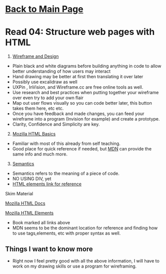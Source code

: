 # [Back to Main Page](https://reecerenninger.github.io/reading-notes/)

# Read 04: Structure web pages with HTML

1. [Wireframe and Design](https://careerfoundry.com/en/blog/ux-design/how-to-create-your-first-wireframe/)

- Plain black and white diagrams before building anything in code to allow better understanding of how users may interact
- Hand drawing may be better at first then translating it over later
- Possibly use excalidraw as well
- UXPin , InVision, and Wireframe.cc are free online tools as well.
- Use research and best practices when putting together your wireframe over even try to add your own flair
- Map out user flows visually so you can code better later, this button takes them here, etc etc.
- Once you have feedback and made changes, you can feed your wireframe into a program (Invision for example) and create a prototype.
- Clarity, Confidence and Simplicity are key.

2. [Mozilla HTML Basics](https://developer.mozilla.org/en-US/docs/Learn/Getting_started_with_the_web/HTML_basics)

- Familiar with most of this already from self teaching.
- Good place for quick reference if needed, but [MDN](https://developer.mozilla.org/en-US/docs/Web/HTML) can provide the same info and much more.

3. [Semantics](https://developer.mozilla.org/en-US/docs/Glossary/Semantics)

- Semantics refers to the meaning of a piece of code.
- NO USING DIV, yet
- [HTML elements link for reference](https://developer.mozilla.org/en-US/docs/Web/HTML/Element)

Skim Material

[Mozilla HTML Docs](https://developer.mozilla.org/en-US/docs/Web/HTML)

[Mozilla HTML Elements](https://developer.mozilla.org/en-US/docs/Web/HTML/Element)

- Book marked all links above
- MDN seems to be the dominant location for reference and finding how to use tags,elements, etc with proper syntax as well.

## Things I want to know more

- Right now I feel pretty good with all the above information, I will have to work on my drawing skills or use a program for wireframing.